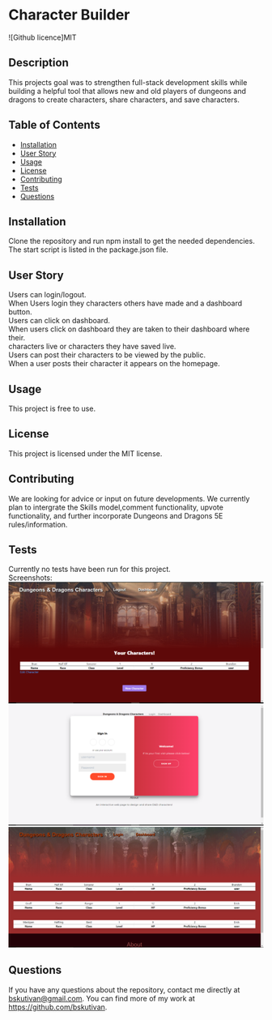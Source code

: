 # Character Builder
  ![Github licence]MIT
  ## Description
  This projects goal was to strengthen full-stack development skills while building a helpful tool that allows new and old players of dungeons and dragons to create characters, share characters, and save characters.
  ## Table of Contents
  * [Installation](#installation)
  * [User Story](#user-story)
  * [Usage](#usage)
  * [License](#license)
  * [Contributing](#contributing)
  * [Tests](#tests)
  * [Questions](#questions)
  ## Installation 
  Clone the repository and run npm install to get the needed dependencies. The start script is listed in the package.json file.
  ## User Story 
  Users can login/logout.</br>
  When Users login they characters others have made and a dashboard button.</br>
  Users can click on dashboard.</br>
  When users click on dashboard they are taken to their dashboard where their.</br> characters live or characters they have saved live.</br>
  Users can post their characters to be viewed by the public.</br>
  When a user posts their character it appears on the homepage.</br>
  ## Usage
  This project is free to use.
   
  ## License
  This project is licensed under the MIT license.
  ## Contributing
  We are looking for advice or input on future developments. We currently plan to intergrate the Skills model,comment functionality, upvote functionality, and further incorporate Dungeons and Dragons 5E rules/information.
  ## Tests
  Currently no tests have been run for this project.</br>
  Screenshots:
  ![](https://github.com/bskutivan/character_builder/blob/master/screenshots/Screenshot1.png)
  ![](https://github.com/bskutivan/character_builder/blob/master/screenshots/Screenshot2.png)
  ![](https://github.com/bskutivan/character_builder/blob/master/screenshots/Screenshot3.png) 

  ## Questions
  If you have any questions about the repository, contact me directly at bskutivan@gmail.com. You can find more of my work at https://github.com/bskutivan.
